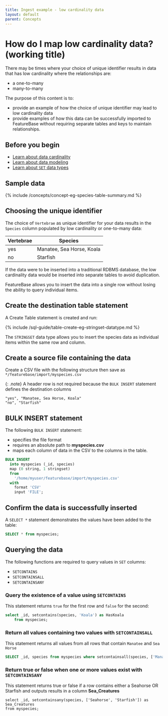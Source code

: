 ```yaml
---
title: Ingest example - low cardinality data
layout: default
parent: Concepts
---
```


# How do I map low cardinality data? (working title)

There may be times where your choice of unique identifier results in data that has low cardinality where the relationships are:
* a one-to-many
* many-to-many

The purpose of this content is to:
* provide an example of how the choice of unique identifier may lead to low cardinality data
* provide examples of how this data can be successfully imported to FeatureBase without requiring separate tables and keys to maintain relationships.

## Before you begin

* [Learn about data cardinality](/docs/concepts/concepts-home)
* [Learn about data modeling](/docs/concepts/concept-data-modeling)
* [Learn about `SET` data types](/docs/concepts/concept-datatype-set)

## Sample data

{% include /concepts/concept-eg-species-table-summary.md %}

## Choosing the unique identifier

The choice of `Vertebrae` as unique identifier for your data results in the `Species` column populated by low cardinality or one-to-many data:

| Vertebrae | Species |
|---|---|
| yes | Manatee, Sea Horse, Koala |
| no | Starfish |

If the data were to be inserted into a traditional RDBMS database, the low cardinality data would be inserted into separate tables to avoid duplication.

FeatureBase allows you to insert the data into a single row without losing the ability to query individual items.

## Create the destination table statement

A Create Table statement is created and run:

{% include /sql-guide/table-create-eg-stringset-datatype.md %}

The `STRINGSET` data type allows you to insert the species data as individual items within the same row and column.

## Create a source file containing the data

Create a CSV file with the following structure then save as `*/featurebase/import/myspecies.csv`

{: .note}
A header row is not required because the `BULK INSERT` statement defines the destination columns

```csv
"yes", "Manatee, Sea Horse, Koala"
"no", "Starfish"
```

## BULK INSERT statement

The following `BULK INSERT` statement:
* specifies the file format
* requires an absolute path to **myspecies.csv**
* maps each column of data in the CSV to the columns in the table.

```sql
BULK INSERT
  into myspecies (_id, species)
  map (0 string, 1 stringset)
  from
    '/home/myuser/featurebase/import/myspecies.csv'
  with
    format 'CSV'
    input 'FILE';
```

## Confirm the data is successfully inserted

A `SELECT *` statement demonstrates the values have been added to the table:

```sql
SELECT * from myspecies;
```

## Querying the data

The following functions are required to query values in `SET` columns:
* `SETCONTAINS`
* `SETCONTAINSALL`
* `SETCONTAINSANY`

### Query the existence of a value using `SETCONTAINS`

This statement returns `true` for the first row and `false` for the second:

```sql
select _id, setcontains(species, 'Koala') as HasKoala
    from myspecies;
```

### Return all values containing two values with `SETCONTAINSALL`

This statement returns all values from all rows that contain `Manatee` and `Sea Horse`

```sql
SELECT _id, species from myspecies where setcontainsall(species, ['Manatee','Sea Horse']);
```

### Return true or false when one or more values exist with `SETCONTAINSANY`

This statement returns true or false if a row contains either a Seahorse OR Starfish and outputs results in a column **Sea_Creatures**
```
select _id, setcontainsany(species, ['Seahorse', 'Starfish']) as Sea_Creatures
from myspecies;
```
